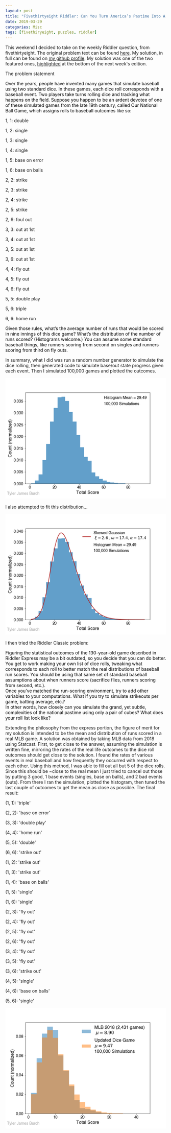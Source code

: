 ```yaml
---
layout: post
title: "Fivethirtyeight Riddler: Can You Turn America’s Pastime Into A Game Of Yahtzee?"
date: 2019-03-29
categories: Misc
tags: [fivethiryeight, puzzles, riddler]
---
```


This weekend I decided to take on the weekly Riddler question, from fivethirtyeight. The original problem text can be found [here](https://fivethirtyeight.com/features/can-you-turn-americas-pastime-into-a-game-of-yahtzee/). My solution, in full can be found on [my github profile](https://github.com/tjburch/puzzles/tree/master/puzzler538_2019_Mar22). My solution was one of the two featured ones, [highlighted](https://fivethirtyeight.com/features/can-you-win-a-spelling-bee-if-you-know-99-percent-of-the-words/) at the bottom of the next week's edition.

The problem statement

<span style="color:black">
Over the years, people have invented many games that simulate baseball using two standard dice. In these games, each dice roll corresponds with a baseball event. Two players take turns rolling dice and tracking what happens on the field. Suppose you happen to be an ardent devotee of one of these simulated games from the late 19th century, called Our National Ball Game, which assigns rolls to baseball outcomes like so:</span>

1, 1: double

1, 2: single

1, 3: single

1, 4: single

1, 5: base on error

1, 6: base on balls

2, 2: strike

2, 3: strike

2, 4: strike

2, 5: strike

2, 6: foul out

3, 3: out at 1st

3, 4: out at 1st

3, 5: out at 1st

3, 6: out at 1st

4, 4: fly out

4, 5: fly out

4, 6: fly out

5, 5: double play

5, 6: triple

6, 6: home run

<span style="color:black">
Given those rules, what’s the average number of runs that would be scored in nine innings of this dice game? What’s the distribution of the number of runs scored? (Histograms welcome.) You can assume some standard baseball things, like runners scoring from second on singles and runners scoring from third on fly outs.
</span>

In summary, what I did was run a random number generator to simulate the dice rolling, then generated code to simulate base/out state progress given each event. Then I simulated 100,000 games and plotted the outcomes.

<img src="https://github.com/tjburch/puzzles/raw/master/puzzler538_2019_Mar22/plots/raw_scoring_histogram.png">

I also attempted to fit this distribution...


<img src="https://github.com/tjburch/puzzles/raw/master/puzzler538_2019_Mar22/plots/scoring_histogram_skewGaus.png">


I then tried the Riddler Classic problem: 

<div style="color:black">
    Figuring the statistical outcomes of the 130-year-old game described in Riddler Express may be a bit outdated, so you decide that you can do better. You get to work making your own list of dice rolls, tweaking what corresponds to each roll to better match the real distributions of baseball run scores. You should be using that same set of standard baseball assumptions about when runners score (sacrifice flies, runners scoring from second, etc.).
</div>

<div style="color:black">
Once you’ve matched the run-scoring environment, try to add other variables to your computations. What if you try to simulate strikeouts per game, batting average, etc.?
</div>

<div style="color:black">
In other words, how closely can you simulate the grand, yet subtle, complexities of the national pastime using only a pair of cubes? What does your roll list look like?
</div>

Extending the philosophy from the express portion, the figure of merit for my solution is intended to be the mean and distribution of runs scored in a real MLB game. A solution was obtained by taking MLB data from 2018 using Statcast. First, to get close to the answer, assuming the simulation is written fine, mirroring the rates of the real life outcomes to the dice roll outcomes should get close to the solution. I found the rates of various events in real baseball and how frequently they occurred with respect to each other. Using this method, I was able to fill out all but 5 of the dice rolls. Since this should be ~close to the real mean I just tried to cancel out those by putting 3 good, 1 base events (singles, base on balls), and 2 bad events (outs). From there I ran the simulation, plotted the histogram, then tuned the last couple of outcomes to get the mean as close as possible. The final result:

(1, 1): 'triple'

(2, 2): 'base on error'

(3, 3): 'double play'

(4, 4): 'home run'

(5, 5): 'double'

(6, 6): 'strike out'

(1, 2): 'strike out'

(1, 3): 'strike out'

(1, 4): 'base on balls'

(1, 5): 'single'

(1, 6): 'single'

(2, 3): 'fly out'

(2, 4): 'fly out'

(2, 5): 'fly out'

(2, 6): 'fly out'

(3, 4): 'fly out'

(3, 5): 'fly out'

(3, 6): 'strike out'

(4, 5): 'single'

(4, 6): 'base on balls'

(5, 6): 'single'


<img src="https://github.com/tjburch/puzzles/raw/master/puzzler538_2019_Mar22/plots/mlb_simulation_overlay.png">

